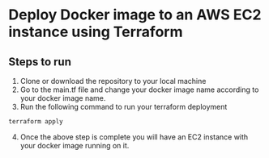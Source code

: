 # Deploy Docker image to an AWS EC2 instance using Terraform

## Steps to run
1. Clone or download the repository to your local machine
2. Go to the main.tf file and change your docker image name according to your docker image name.
3. Run the following command to run your terraform deployment
  ```js
  terraform apply
  ```
 4. Once the above step is complete you will have an EC2 instance with your docker image running on it.

